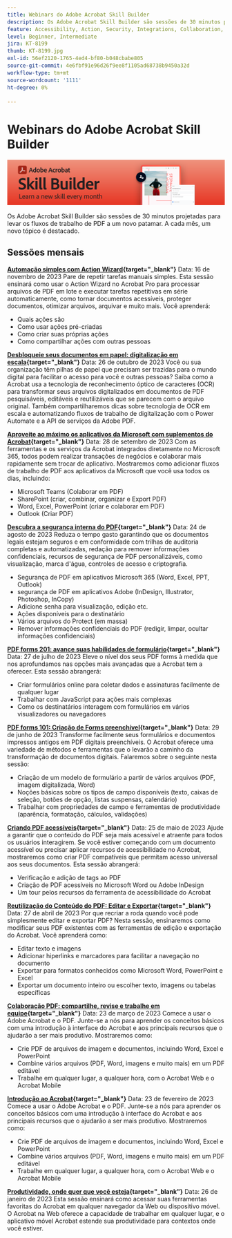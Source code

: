 ```yaml
---
title: Webinars do Adobe Acrobat Skill Builder
description: Os Adobe Acrobat Skill Builder são sessões de 30 minutos projetadas para elevar o nível dos fluxos de trabalho de PDF
feature: Accessibility, Action, Security, Integrations, Collaboration, Edit PDF, Convert PDF, Share, Mobile, Skill Builder, Form
level: Beginner, Intermediate
jira: KT-8199
thumb: KT-8199.jpg
exl-id: 56ef2120-1765-4ed4-bf80-b048cbabe805
source-git-commit: 4e6fbf91e96d26f9ee8f1105ad68738b9450a32d
workflow-type: tm+mt
source-wordcount: '1111'
ht-degree: 0%

---
```


# Webinars do Adobe Acrobat Skill Builder

![Imagem do Acrobat Skill Builder](../assets/sbacrobatwebinars.png)

Os Adobe Acrobat Skill Builder são sessões de 30 minutos projetadas para levar os fluxos de trabalho de PDF a um novo patamar. A cada mês, um novo tópico é destacado.

## Sessões mensais

**[Automação simples com Action Wizard](https://teamwork.adobe.com/adobe-acrobat-skill-builder/attendease/networking/experience/41d505bb-252a-4e26-9576-6ae82293e6c9/97be1628-5cb6-44be-ac61-c0cc26fbb58d){target="_blank"}**
Data: 16 de novembro de 2023 Pare de repetir tarefas manuais simples. Esta sessão ensinará como usar o Action Wizard no Acrobat Pro para processar arquivos de PDF em lote e executar tarefas repetitivas em série automaticamente, como tornar documentos acessíveis, proteger documentos, otimizar arquivos, arquivar e muito mais. Você aprenderá:

* Quais ações são
* Como usar ações pré-criadas
* Como criar suas próprias ações
* Como compartilhar ações com outras pessoas

**[Desbloqueie seus documentos em papel: digitalização em escala](https://teamwork.adobe.com/adobe-acrobat-skill-builder/attendease/networking/experience/46e148fe-92c0-4d79-ac83-8888e9f0521e/dfcf3b90-4390-4c6e-abd9-20ba6e913dc1){target="_blank"}**
Data: 26 de outubro de 2023 Você ou sua organização têm pilhas de papel que precisam ser trazidas para o mundo digital para facilitar o acesso para você e outras pessoas? Saiba como a Acrobat usa a tecnologia de reconhecimento óptico de caracteres (OCR) para transformar seus arquivos digitalizados em documentos de PDF pesquisáveis, editáveis e reutilizáveis que se parecem com o arquivo original. Também compartilharemos dicas sobre tecnologia de OCR em escala e automatizando fluxos de trabalho de digitalização com o Power Automate e a API de serviços da Adobe PDF.

**[Aproveite ao máximo os aplicativos da Microsoft com suplementos do Acrobat](https://teamwork.adobe.com/adobe-acrobat-skill-builder/attendease/networking/experience/8b4ea780-6e4d-48b6-8c70-ea10245a5a64/b4fe64de-3614-4a6d-94c6-ff6612ac07fb){target="_blank"}**
Data: 28 de setembro de 2023 Com as ferramentas e os serviços da Acrobat integrados diretamente no Microsoft 365, todos podem realizar transações de negócios e colaborar mais rapidamente sem trocar de aplicativo. Mostraremos como adicionar fluxos de trabalho de PDF aos aplicativos da Microsoft que você usa todos os dias, incluindo:

* Microsoft Teams (Colaborar em PDF)
* SharePoint (criar, combinar, organizar e Export PDF)
* Word, Excel, PowerPoint (criar e colaborar em PDF)
* Outlook (Criar PDF)

**[Descubra a segurança interna do PDF](https://teamwork.adobe.com/adobe-acrobat-skill-builder/attendease/networking/experience/b454ab64-9c2e-4aec-bcf9-ca82e3a6b869/3a456ace-042e-41c8-8e8c-d285e9ba0ab8){target="_blank"}**
Data: 24 de agosto de 2023 Reduza o tempo gasto garantindo que os documentos legais estejam seguros e em conformidade com trilhas de auditoria completas e automatizadas, redação para remover informações confidenciais, recursos de segurança de PDF personalizáveis, como visualização, marca d&#39;água, controles de acesso e criptografia.

* Segurança de PDF em aplicativos Microsoft 365 (Word, Excel, PPT, Outlook)
* segurança de PDF em aplicativos Adobe (InDesign, Illustrator, Photoshop, InCopy)
* Adicione senha para visualização, edição etc.
* Ações disponíveis para o destinatário
* Vários arquivos do Protect (em massa)
* Remover informações confidenciais do PDF (redigir, limpar, ocultar informações confidenciais)

**[PDF forms 201: avance suas habilidades de formulário](https://adobe-acrobat-skill-builder.joinus.adobeevents.com/attendease/networking/experience/32518a73-e152-42b5-825c-b31ce53ab1f2/b9966934-6a5b-49c2-a9b0-d434543ce7f4){target="_blank"}**
Data: 27 de julho de 2023 Eleve o nível dos seus PDF forms à medida que nos aprofundamos nas opções mais avançadas que a Acrobat tem a oferecer. Esta sessão abrangerá:

* Criar formulários online para coletar dados e assinaturas facilmente de qualquer lugar
* Trabalhar com JavaScript para ações mais complexas
* Como os destinatários interagem com formulários em vários visualizadores ou navegadores

**[PDF forms 101: Criação de Forms preenchível](https://adobe-acrobat-skill-builder.joinus.adobeevents.com/attendease/networking/experience/795f4bc7-db42-4022-a624-8a53c51174c6/9d685d0f-4a5b-4236-a1ef-081d1403fb41){target="_blank"}**
Data: 29 de junho de 2023 Transforme facilmente seus formulários e documentos impressos antigos em PDF digitais preenchíveis. O Acrobat oferece uma variedade de métodos e ferramentas que o levarão a caminho da transformação de documentos digitais. Falaremos sobre o seguinte nesta sessão:

* Criação de um modelo de formulário a partir de vários arquivos (PDF, imagem digitalizada, Word)
* Noções básicas sobre os tipos de campo disponíveis (texto, caixas de seleção, botões de opção, listas suspensas, calendário)
* Trabalhar com propriedades de campo e ferramentas de produtividade (aparência, formatação, cálculos, validações)

**[Criando PDF acessíveis](https://teamwork.adobe.com/adobe-acrobat-skill-builder/attendease/networking/experience/4ff4d607-8c9f-47dd-ac4f-3b351a0a0fe3/2eb92255-d963-4ff7-b278-2a95a11db755){target="_blank"}**
Data: 25 de maio de 2023 Ajude a garantir que o conteúdo do PDF seja mais acessível e atraente para todos os usuários interagirem. Se você estiver começando com um documento acessível ou precisar aplicar recursos de acessibilidade no Acrobat, mostraremos como criar PDF compatíveis que permitam acesso universal aos seus documentos. Esta sessão abrangerá:

* Verificação e adição de tags ao PDF
* Criação de PDF acessíveis no Microsoft Word ou Adobe InDesign
* Um tour pelos recursos da ferramenta de acessibilidade do Acrobat

**[Reutilização do Conteúdo do PDF: Editar e Exportar](https://adobe-acrobat-skill-builder.joinus.adobeevents.com/attendease/networking/experience/aac3b9af-7d54-4ea5-a6fa-61bc7acea87f/8d7341ee-ff0f-492a-b3fd-935bd11d4ed0){target="_blank"}**
Data: 27 de abril de 2023 Por que recriar a roda quando você pode simplesmente editar e exportar PDF? Nesta sessão, ensinaremos como modificar seus PDF existentes com as ferramentas de edição e exportação do Acrobat. Você aprenderá como:

* Editar texto e imagens
* Adicionar hiperlinks e marcadores para facilitar a navegação no documento
* Exportar para formatos conhecidos como Microsoft Word, PowerPoint e Excel
* Exportar um documento inteiro ou escolher texto, imagens ou tabelas específicas

**[Colaboração PDF: compartilhe, revise e trabalhe em equipe](https://adobe-acrobat-skill-builder.joinus.adobeevents.com/attendease/networking/experience/0ef4709b-0a04-418e-a185-7efdd676c2dd/6a95bece-6f24-46f5-a17f-b408464281be){target="_blank"}**
Data: 23 de março de 2023 Comece a usar o Adobe Acrobat e o PDF. Junte-se a nós para aprender os conceitos básicos com uma introdução à interface do Acrobat e aos principais recursos que o ajudarão a ser mais produtivo. Mostraremos como:

* Crie PDF de arquivos de imagem e documentos, incluindo Word, Excel e PowerPoint
* Combine vários arquivos (PDF, Word, imagens e muito mais) em um PDF editável
* Trabalhe em qualquer lugar, a qualquer hora, com o Acrobat Web e o Acrobat Mobile

**[Introdução ao Acrobat](https://adobe-acrobat-skill-builder.joinus.adobeevents.com/attendease/networking/experience/5d8acc24-47a1-4db8-b419-8587bfb12708/fe8ec392-f29a-4e25-b7a3-61f48eea45ab){target="_blank"}**
Data: 23 de fevereiro de 2023 Comece a usar o Adobe Acrobat e o PDF. Junte-se a nós para aprender os conceitos básicos com uma introdução à interface do Acrobat e aos principais recursos que o ajudarão a ser mais produtivo. Mostraremos como:

* Crie PDF de arquivos de imagem e documentos, incluindo Word, Excel e PowerPoint
* Combine vários arquivos (PDF, Word, imagens e muito mais) em um PDF editável
* Trabalhe em qualquer lugar, a qualquer hora, com o Acrobat Web e o Acrobat Mobile

**[Produtividade, onde quer que você esteja](https://adobe-acrobat-skill-builder.joinus.adobeevents.com/attendease/networking/experience/9ab6c7a2-5ca2-4670-9a33-2ac11a1cb542/0b591876-aeae-45af-b41a-07a8326043f2){target="_blank"}**
Data: 26 de janeiro de 2023 Esta sessão ensinará como acessar suas ferramentas favoritas do Acrobat em qualquer navegador da Web ou dispositivo móvel. O Acrobat na Web oferece a capacidade de trabalhar em qualquer lugar, e o aplicativo móvel Acrobat estende sua produtividade para contextos onde você estiver.